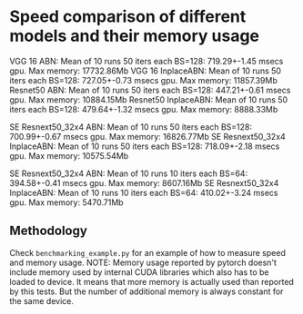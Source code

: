 # Speed comparison of different models and their memory usage

VGG 16 ABN:
Mean of 10 runs 50 iters each BS=128:
         719.29+-1.45 msecs gpu. Max memory: 17732.86Mb
VGG 16 InplaceABN:
Mean of 10 runs 50 iters each BS=128:
         727.05+-0.73 msecs gpu. Max memory: 11857.39Mb
Resnet50 ABN:
Mean of 10 runs 50 iters each BS=128:
         447.21+-0.61 msecs gpu. Max memory: 10884.15Mb
Resnet50 InplaceABN:
Mean of 10 runs 50 iters each BS=128:
         479.64+-1.32 msecs gpu. Max memory: 8888.33Mb

SE Resnext50_32x4 ABN:
Mean of 10 runs 50 iters each BS=128:
         700.99+-0.67 msecs gpu. Max memory: 16826.77Mb
SE Resnext50_32x4 InplaceABN:
Mean of 10 runs 50 iters each BS=128:
         718.09+-2.18 msecs gpu. Max memory: 10575.54Mb

SE Resnext50_32x4 ABN:
Mean of 10 runs 10 iters each BS=64:
         394.58+-0.41 msecs gpu. Max memory: 8607.16Mb
SE Resnext50_32x4 InplaceABN:
Mean of 10 runs 10 iters each BS=64:
         410.02+-3.24 msecs gpu. Max memory: 5470.71Mb

## Methodology

Check `benchmarking_example.py` for an example of how to measure speed and memory usage. NOTE: Memory usage reported by pytorch doesn't include memory used by internal CUDA libraries which also has to be loaded to device. It means that more memory is actually used than reported by this tests. But the number of additional memory is always constant for the same device.
